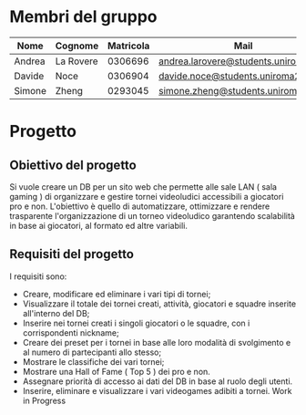 # Membri del gruppo

| Nome   | Cognome   | Matricola | Mail                                 |
| ------ | --------- | --------- | ------------------------------------ |
| Andrea | La Rovere | 0306696   | andrea.larovere@students.uniroma2.eu |
| Davide | Noce      | 0306904   | davide.noce@students.uniroma2.eu     |
| Simone | Zheng     | 0293045   | simone.zheng@students.uniroma2.eu    |
# Progetto
## Obiettivo del progetto
Si vuole creare un DB per un sito web che permette alle sale LAN ( sala gaming ) di organizzare e gestire tornei videoludici accessibili a giocatori pro e non. L'obiettivo è quello di automatizzare, ottimizzare e rendere trasparente l'organizzazione di un torneo videoludico garantendo scalabilità in base ai giocatori, al formato ed altre variabili.
## Requisiti del progetto
I requisiti sono:
- Creare, modificare ed eliminare i vari tipi di tornei;
- Visualizzare il totale dei tornei creati, attività, giocatori e squadre inserite all'interno del DB;
- Inserire nei tornei creati i singoli giocatori o le squadre, con i corrispondenti nickname;
- Creare dei preset per i tornei in base alle loro modalità di svolgimento e al numero di partecipanti allo stesso;
- Mostrare le classifiche dei vari tornei;
- Mostrare una Hall of Fame ( Top 5 ) dei pro e non.
- Assegnare priorità di accesso ai dati del DB in base al ruolo degli utenti.
- Inserire, eliminare e visualizzare i vari videogames adibiti a tornei.
Work in Progress